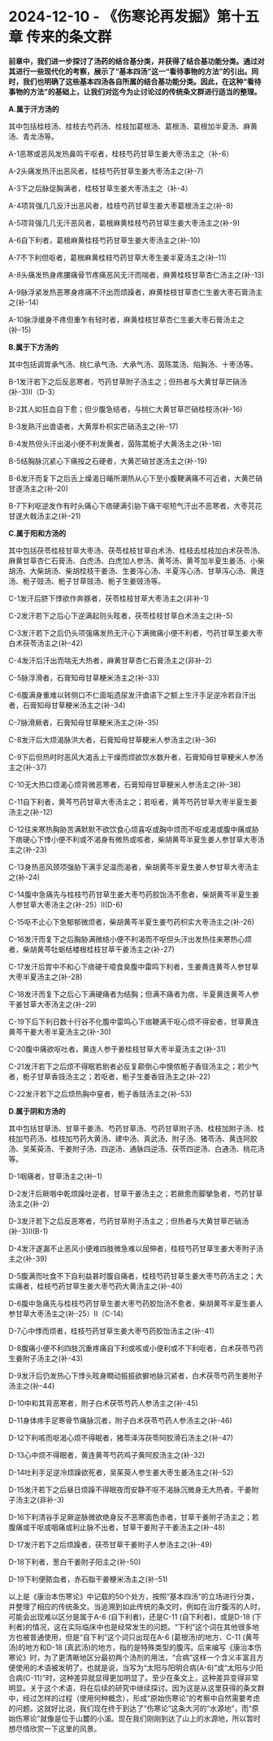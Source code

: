 # 2024-12-10 - 《伤寒论再发掘》第十五章 传来的条文群

**前章中，我们进一步探讨了汤药的结合基分类，并获得了结合基功能分类。通过对其进行一些现代化的考察，展示了“基本四汤”这一“看待事物的方法”的引出。同时，我们也明确了这些基本四汤各自所属的结合基功能分类。因此，在这种“看待事物的方法”的基础上，让我们对迄今为止讨论过的传统条文群进行适当的整理。**

**A.属于汗方汤的**

其中包括桂枝汤、桂枝去芍药汤、桂枝加葛根汤、葛根汤、葛根加半夏汤、麻黄汤、青龙汤等。

A-1恶寒或恶风发热鼻鸣干呕者，桂枝芍药甘草生姜大枣汤主之（补-6）

A-2头痛发热汗出恶风者，桂枝芍药甘草生姜大枣汤主之(补-7)

A-3下之后脉促胸满者，桂枝甘草生姜大枣汤主之（补-4）

A-4项背强几几反汗出恶风者，桂枝芍药甘草生姜大枣葛根汤主之(补-8)

A-5项背强几几无汗恶风者，葛根麻黄桂枝芍药甘草生姜大枣汤主之(补-9)

A-6自下利者，葛根麻黄桂枝芍药甘草生姜大枣汤主之(补-10)

A-7不下利但呕者，葛根麻黄桂枝芍药甘草大枣生姜半夏汤主之(补-11)

A-8头痛发热身疼腰痛骨节疼痛恶风无汗而喘者，麻黄桂枝甘草杏仁汤主之(补-13)

A-9脉浮紧发热恶寒身疼痛不汗出而烦躁者，麻黄桂枝甘草杏仁生姜大枣石膏汤主之(补-14)

A-10脉浮缓身不疼但重乍有轻时者，麻黄桂枝甘草杏仁生姜大枣石膏汤主之(补-15)

**B.属于下方汤的**

其中包括调胃承气汤、桃仁承气汤、大承气汤、茵陈蒿汤、陷胸汤、十枣汤等。

B-1发汗若下之后反恶寒者，芍药甘草附子汤主之；但热者与大黄甘草芒硝汤(补-3)Ⅱ（D-3）

B-2其人如狂血自下愈；但少腹急结者，与桃仁大黄甘草芒硝桂枝汤(补-16)

B-3发熟汗出谵语者，大黄厚朴枳实芒硝汤主之(补-17)

B-4发热但头汗出渴小便不利发黄者，茵陈蒿栀子大黄汤主之(补-18)

B-5结胸脉沉紧心下痛按之石硬者，大黄芒硝甘遂汤主之(补-19)

B-6发汗而复下之后舌上燥渴日晡所潮热从心下至小腹鞕满痛不可近者，大黄芒硝甘遂汤主之(补-20)

B-7下利呕逆发作有时头痛心下痞硬满引胁下痛干呕短气汗出不恶寒者，大枣芫花甘遂大戟汤主之(补-21)

**C.属于阳和方汤的**

其中包括茯苓桂枝甘草大枣汤、茯苓桂枝甘草白术汤、桂枝去桂枝加白术茯苓汤、麻黄甘草杏仁石膏汤、白虎汤、白虎加人参汤、黄芩汤、黄芩加半夏生姜汤、小柴胡汤、大柴胡汤、柴胡桂枝干姜汤、生姜泻心汤、半夏泻心汤、甘草泻心汤、黄连汤、栀子豉汤、栀子甘草豉汤、栀子生姜豉汤等。

C-1发汗后脐下悸欲作奔豚者，茯苓桂枝甘草大枣汤主之(非补-1)

C-2发汗若下之后心下逆满起则头眩者，茯苓桂枝甘草白术汤主之(补-5)

C-3发汗若下之后仍头项强痛发热无汗心下满微痛小便不利者，芍药甘草生姜大枣白术茯苓汤主之(补-42)

C-4发汗后汗出而喘无大热者，麻黄甘草杏仁石膏汤主之(非补-2)

C-5脉浮滑者，石膏知母甘草粳米汤主之(补-33)

C-6腹满身重难以转侧口不仁面垢遗尿发汗谵语下之额上生汗手足逆冷若自汗出者，石膏知母甘草粳米汤主之(补-34)

C-7脉滑厥者，石膏知母甘草粳米汤主之(补-35)

C-8发汗后大烦渴脉洪大者，石膏知母甘草粳米人参汤主之(补-36)

C-9下后但热时时恶风大渴舌上干燥而烦欲饮水数升者，石膏知母甘草粳米人参汤主之(补-37)

C-10无大热口烦渴心烦背微恶寒者，石膏知母甘草粳米人参汤主之(补-38)

C-11自下利者，黄芩芍药甘草大枣汤主之；若呕者，黄芩芍药甘草大枣半夏生姜汤主之(补-12)

C-12往来寒热胸胁苦满默默不欲饮食心烦喜呕或胸中烦而不呕或渴或腹中痛或胁下痞硬心下悸小便不利或不渴身有微热或咳者，柴胡黄芩半夏生姜人参甘草大枣汤主之(补-23)

C-13身热恶风颈项强胁下满手足温而渴者，柴胡黄芩半夏生姜人参甘草大枣汤主之(补-24)

C-14腹中急痛先与桂枝芍药甘草生姜大枣芍药胶饴汤不愈者，柴胡黄芩半夏生姜人参甘草大枣汤主之(补-25）Ⅱ(D-6)

C-15呕不止心下急郁郁微烦者，柴胡黄芩半夏生姜芍药枳实大枣汤主之(补-26)

C-16发汗而复下之后胸胁满微结小便不利渴而不呕但头汗出发热往来寒热心烦者，柴胡黄芩牡蛎栝楼根桂枝甘草干姜汤主之(补-27)

C-17发汗后胃中不和心下痞硬干噫食臭腹中雷鸣下利者，生姜黄连黄芩人参甘草大枣半夏汤主之(补-28)

C-18发汗而复下之后心下满硬痛者为结胸；但满不痛者为痞，半夏黄连黄芩人参干姜甘草大枣汤主之(补-29)

C-19下后下利日数十行谷不化腹中雷鸣心下痞鞕满干呕心烦不得安者，甘草黄连黄芩干姜大枣半夏汤主之(补-30)

C-20腹中痛欲呕吐者，黄连人参干姜桂枝甘草大枣半夏汤主之(补-31)

C-21发汗若下之后烦不得眠若剧者必反复颠倒心中懊侬栀子香豉汤主之；若少气者，栀子甘草香豉汤主之；若呕者，栀子生姜香豉汤主之(补-22)

C-22发汗若下之后烦热胸中窒者，栀子香豉汤主之(补-53)

**D.属于阴和方汤的**

其中包括甘草汤、甘草干姜汤、芍药甘草汤、芍药甘草附子汤、桂枝加附子汤、桂枝加芍药汤、桂枝加芍药大黄汤、建中汤、真武汤、附子汤、猪苓汤、黄连阿胶汤、吴茱萸汤、干姜附子汤、四逆汤、通脉四逆汤、茯苓四逆汤、白通汤、桃花汤等。

D-1咽痛者，甘草汤主之(补-1)

D-2发汗后厥咽中乾烦躁吐逆者，甘草干姜汤主之；若厥愈而脚攣急者，芍药甘草汤主之(补-2)

D-3发汗若下之后反恶寒者，芍药甘草附子汤主之；但热者与大黄甘草芒硝汤(补-3)Ⅱ(B-1)

D-4发汗遂漏不止恶风小便难四肢微急难以屈伸者，桂枝芍药甘草生姜大枣附子汤主之(补-39)

D-5腹满而吐食不下自利益甚时腹自痛者，桂枝芍药甘草生姜大枣芍药汤主之；大实痛者，桂枝芍药甘草生姜大枣芍药大黄汤主之(补-40)

D-6腹中急痛先与桂枝芍药甘草生姜大枣芍药胶饴汤不愈者，柴胡黄芩半夏生姜人参甘草大枣汤主之(补-25）Ⅱ（C-14)

D-7心中悸而烦者，桂枝芍药甘草生姜大枣芍药胶饴汤主之(补-41)

D-8腹痛小便不利四肢沉重疼痛自下利或咳或小便利或不下利呕者，白术茯苓芍药生姜附子汤主之(补-43)

D-9发汗后仍发热心下悸头眩身瞤动振振欲擗地脉沉紧者，白术茯苓芍药生姜附子汤主之(补-44)

D-10中和其背恶寒者，附子白术茯苓芍药人参汤主之(补-45)

D-11身体疼手足寒骨节痛脉沉者，附子白术茯苓芍药人参汤主之(补-46)

D-12下利咳而呕渴心烦不得眠者，猪苓泽泻茯苓阿胶滑石汤主之(补-47)

D-13心中烦不得眠者，黄连黄芩芍药鸡子黄阿胶汤主之(补-32)

D-14吐利手足逆冷烦躁欲死者，吴茱萸人参生姜大枣生姜汤主之(补-52)

D-15发汗若下之后昼日烦躁不得眠夜而安静不呕不渴脉沉微身无大热者，干姜附子汤主之(非补-3)

D-16下利清谷手足厥逆脉微欲绝身反不恶寒面色赤者，甘草干姜附子汤主之；若腹痛或干呕或咽痛或利止脉不出者，甘草干姜附子干姜汤主之(补-48)

D-17发汗若下之后烦躁者，茯苓甘草干姜附子人参汤主之(补-49)

D-18下利者，葱白干姜附子阳主之(补-50)

D-19下利便脓血者，赤石脂干姜粳米汤主之(补-51)

以上是《康治本伤寒论》中记载的50个处方，按照“基本四汤”的立场进行分类，并整理了相应的传统条文。当追溯到如此传统的条文时，例如在治疗腹泻的人时，可能会出现难以区分是属于A-6 (自下利者)，还是C-11 (自下利者)，或是D-18 (下利者)的情况，这在实际临床中也是经常发生的问题。“下利”这个词在其他很多地方也被普通使用，但是“自下利”这个词只出现在A-6 (葛根汤)的地方、C-11 (黄芩汤)的地方和D-18 (真武汤)的地方，指的是特殊类型的腹泻。后来编写《康治本伤寒论》时，为了更清晰地区分最初两个汤剂的用法，“合病”这样一个含义丰富且方便使用的术语被发明了。也就是说，当写为“太阳与阳明合病(A-6)”或“太阳与少阳合病(C-11)”时，这种差异就显得更加明显了。至少在条文上，这种差异变得非常明显。关于这个术语，将在后续的研究中继续探讨。因为这是从这里获得的条文群中，经过怎样的过程（使用何种概念），形成“原始伤寒论”的考察中自然需要考虑的问题。这就好比说，我们现在终于到达了“伤寒论”这条大河的“水源地”，而“原始伤寒论”就像是位于山麓的小溪。现在我们刚刚到达了山上的水源地，所以暂时想尽情欣赏一下这里的风景。